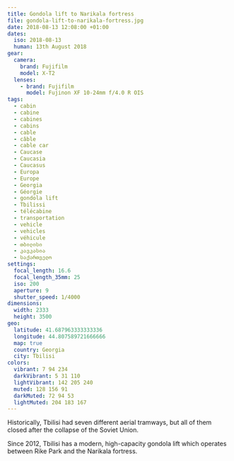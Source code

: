 ```yaml
---
title: Gondola lift to Narikala fortress
file: gondola-lift-to-narikala-fortress.jpg
date: 2018-08-13 12:08:00 +01:00
dates:
  iso: 2018-08-13
  human: 13th August 2018
gear:
  camera:
    brand: Fujifilm
    model: X-T2
  lenses:
    - brand: Fujifilm
      model: Fujinon XF 10-24mm f/4.0 R OIS
tags:
  - cabin
  - cabine
  - cabines
  - cabins
  - cable
  - câble
  - cable car
  - Caucase
  - Caucasia
  - Caucasus
  - Europa
  - Europe
  - Georgia
  - Géorgie
  - gondola lift
  - Tbilissi
  - télécabine
  - transportation
  - vehicle
  - vehicles
  - véhicule
  - თბილისი
  - კავკასია
  - საქართველო
settings:
  focal_length: 16.6
  focal_length_35mm: 25
  iso: 200
  aperture: 9
  shutter_speed: 1/4000
dimensions:
  width: 2333
  height: 3500
geo:
  latitude: 41.687963333333336
  longitude: 44.807589721666666
  map: true
  country: Georgia
  city: Tbilisi
colors:
  vibrant: 7 94 234
  darkVibrant: 5 31 110
  lightVibrant: 142 205 240
  muted: 128 156 91
  darkMuted: 72 94 53
  lightMuted: 204 183 167
---
```


Historically, Tbilisi had seven different aerial tramways, but all of them closed after the collapse of the Soviet Union.

Since 2012, Tbilisi has a modern, high-capacity gondola lift which operates between Rike Park and the Narikala fortress.
